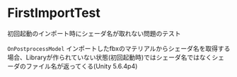 # FirstImportTest
初回起動のインポート時にシェーダ名が取れない問題のテスト

`OnPostprocessModel` インポートしたfbxのマテリアルからシェーダ名を取得する場合、Libraryが作られていない状態(初回起動時)ではシェーダ名ではなくシェーダのファイル名が返ってくる(Unity 5.6.4p4)
